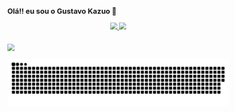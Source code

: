 ### Olá!! eu sou o Gustavo Kazuo 👋

<!--
**kazuohagy/kazuohagy** is a ✨ _special_ ✨ repository because its `README.md` (this file) appears on your GitHub profile.

Here are some ideas to get you started:

- 🔭 I’m currently working on ...
- 🌱 I’m currently learning ...
- 👯 I’m looking to collaborate on ...
- 🤔 I’m looking for help with ...
- 💬 Ask me about ...
- 📫 How to reach me: ...
- 😄 Pronouns: ...
- ⚡ Fun fact: ...
-->
<div align="center">
  <a href="https://github.com/kazuohagy">
  <img height="180em" src="https://github-readme-stats.vercel.app/api?username=kazuohagy&show_icons=true&theme=dark&include_all_commits=true&count_private=true"/>
  <img height="180em" src="https://github-readme-stats.vercel.app/api/top-langs/?username=kazuohagy&layout=compact&langs_count=7&theme=dark"/>
</div>

##  
  
<div>
    <a href="https://www.linkedin.com/in/gustavo-kazuo-dantas-hagy-92a2511b9/"><img src="https://img.shields.io/badge/LinkedIn-0077B5?style=for-the-badge&logo=linkedin&logoColor=white" target="_blank"></a>
</div>

![Snake animation](https://github.com/kazuohagy/kazuohagy/blob/output/github-contribution-grid-snake.svg)
